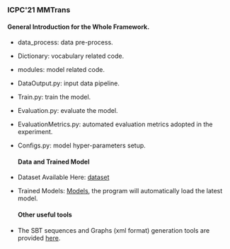 ### ICPC'21 MMTrans

#### General Introduction for the Whole Framework.

- data_process: data pre-process.
- Dictionary: vocabulary related code.
- modules: model related code.

- DataOutput.py:  input data pipeline.


- Train.py: train the model.


- Evaluation.py: evaluate the model.


- EvaluationMetrics.py: automated evaluation metrics adopted in the experiment.

- Configs.py: model hyper-parameters setup.

  #### Data and Trained Model

- Dataset Available Here: [dataset](https://zenodo.org/record/4451876#.YD8wJk7isuV)

- Trained Models: [Models](https://drive.google.com/drive/folders/1VkyISadwA8tp43xhJglqXIoSX3tT33k8?usp=sharing), the program will automatically load the latest model.

  #### Other useful tools

- The SBT sequences and Graphs (xml format) generation tools are provided [here](https://github.com/yz1019117968/SC_tokenization).
